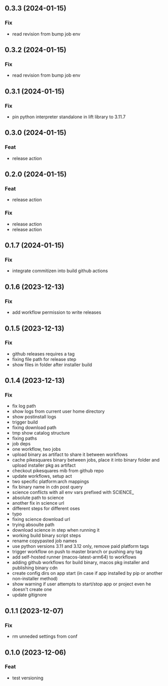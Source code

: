 ## 0.3.3 (2024-01-15)

### Fix

- read revision from bump job env

## 0.3.2 (2024-01-15)

### Fix

- read revision from bump job env

## 0.3.1 (2024-01-15)

### Fix

- pin python interpreter standalone in lift library to 3.11.7

## 0.3.0 (2024-01-15)

### Feat

- release action

## 0.2.0 (2024-01-15)

### Feat

- release action

### Fix

- release action
- release action

## 0.1.7 (2024-01-15)

### Fix

- integrate commitizen into build github actions

## 0.1.6 (2023-12-13)

### Fix

- add workflow permission to write releases

## 0.1.5 (2023-12-13)

### Fix

- github releases requires a tag
- fixing file path for release step
- show files in folder after installer build

## 0.1.4 (2023-12-13)

### Fix

- fix log path
- show logs from current user home directory
- show postinstall logs
- trigger build
- fixing download path
- tmp show catalog structure
- fixing paths
- job deps
- one workflow, two jobs
- upload binary as artifact to share it between workflows
- cache pikesquares binary between jobs, place it into binary folder and upload installer pkg as artifact
- checkout pikesquares mib from github repo
- update workflows, setup act
- two specific platform:arch mappings
- fix binary name in cdn post query
- science conflicts with all env vars prefixed with SCIENCE_
- absolute path to science
- another fix in science url
- different steps for different oses
- typo
- fixing science download url
- trying absoulte path
- download science in step when running it
- working build binary script steps
- rename copypasted job names
- use python versions 3.11 and 3.12 only, remove paid platform tags
- trigger workflow on push to master branch or pushing any tag
- add self-hosted runner (macos-latest-arm64) to workflows
- adding github workflows for build binary, macos pkg installer and publishing binary cdn
- create config dirs on app start (in case if app installed by pip or another non-installer method)
- show warning if user attempts to start/stop app or project even he doesn't create one
- update gitignore

## 0.1.1 (2023-12-07)

### Fix

- rm unneded settings from conf

## 0.1.0 (2023-12-06)

### Feat

- test versioning
